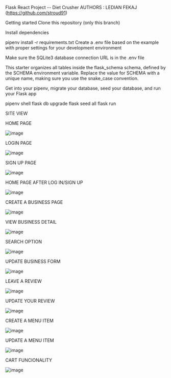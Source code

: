Flask React Project -- Diet Crusher
AUTHORS : LEDIAN FEKAJ (https://github.com/stroud91) 

Getting started
Clone this repository (only this branch)

Install dependencies

pipenv install -r requirements.txt
Create a .env file based on the example with proper settings for your development environment

Make sure the SQLite3 database connection URL is in the .env file

This starter organizes all tables inside the flask_schema schema, defined by the SCHEMA environment variable. Replace the value for SCHEMA with a unique name, making sure you use the snake_case convention.

Get into your pipenv, migrate your database, seed your database, and run your Flask app

pipenv shell
flask db upgrade
flask seed all
flask run

SITE VIEW

HOME PAGE

![image](https://github.com/stroud91/DietCrusherProject/assets/119982061/b1d52793-3a8b-4aed-abe6-35259b13cf78)


LOGIN PAGE

![image](https://github.com/stroud91/DietCrusherProject/assets/119982061/2ebdcb64-35b4-468b-9909-e1c2f4cf3065)


SIGN UP PAGE

![image](https://github.com/stroud91/DietCrusherProject/assets/119982061/24bc40e7-6103-49ff-be84-0c9052baa94a)


HOME PAGE AFTER LOG IN/SIGN UP

![image](https://github.com/stroud91/DietCrusherProject/assets/119982061/4553f347-ee08-4907-80b9-00299e86fb89)


CREATE A BUSINESS PAGE

![image](https://github.com/stroud91/DietCrusherProject/assets/119982061/4f2c228a-9796-4b20-abda-cb3b2de7ace0)


VIEW BUSINESS DETAIL

![image](https://github.com/stroud91/DietCrusherProject/assets/119982061/054767e3-ee03-44f0-9081-a847108176c5)


SEARCH OPTION

![image](https://github.com/stroud91/DietCrusherProject/assets/119982061/e56924ab-49fb-423a-9f8a-758b7cfcced2)


UPDATE BUSINESS FORM

![image](https://github.com/stroud91/DietCrusherProject/assets/119982061/68269593-5d87-4863-88b5-fcea5e6545e5)


LEAVE A REVIEW

![image](https://github.com/stroud91/DietCrusherProject/assets/119982061/cab91aac-b4e1-4185-9576-111f362031ac)


UPDATE YOUR REVIEW

![image](https://github.com/stroud91/DietCrusherProject/assets/119982061/97882b7e-aea9-4439-ace3-5e6f3e37e9cf)


CREATE A MENU ITEM

![image](https://github.com/stroud91/DietCrusherProject/assets/119982061/12f21961-c3d3-4616-a2be-85162cc38d91)


UPDATE A MENU ITEM

![image](https://github.com/stroud91/DietCrusherProject/assets/119982061/c38ee781-240b-47d4-818d-850e2158432b)


CART FUNCIONALITY

![image](https://github.com/stroud91/DietCrusherProject/assets/119982061/f2bb1328-08d1-4e50-990e-86a857f76603)


